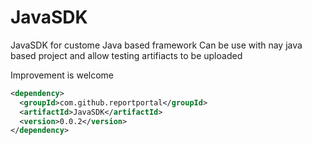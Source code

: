 # JavaSDK
JavaSDK for custome Java based framework
Can be use with nay java based project and allow testing artifiacts to be uploaded

Improvement is welcome


```xml
<dependency>
  <groupId>com.github.reportportal</groupId>
  <artifactId>JavaSDK</artifactId>
  <version>0.0.2</version>
</dependency>
